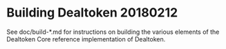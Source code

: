 Building Dealtoken
20180212
================

See doc/build-*.md for instructions on building the various
elements of the Dealtoken Core reference implementation of Dealtoken.
